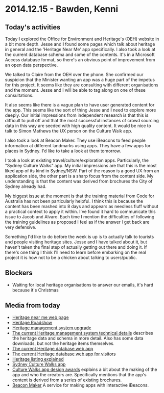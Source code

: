 # 2014.12.15 - Bawden, Kenni

## Today's activities

Today I explored the Office for Environment and Heritage's (OEH) website in a bit more depth.
Jesse and I found some pages which talk about heritage in general and the 'Heritage Near Me' app specifically.
I also took a look at the current database schema and some of the contents.
It's in a Microsoft Access database format, so there's an obvious point of improvement from an open data perspective.

We talked to Claire from the OEH over the phone.
She confirmed our suspicion that the Minister wanting an app was a huge part of the impetus for this project.
It seems like they are consulting with different organisations and the moment.
Jesse and I will be able to tag along on one of these consultations.

It also seems like there is a vague plan to have user generated content for the app.
This seems like the sort of thing Jesse and I need to explore more deeply.
Our initial impressions from independent research is that this is difficult to pull off
and that the most successful instances of crowd sourcing data in this way are seeded with high quality content.
It would be nice to talk to Simon Mathews the UX person on the Culture Walk app.

I also took a look at Beacon Maker.
They use iBeacons to feed people information at different landmarks using apps.
They have a few apps for places in Sydney.
I'd like to take a look at them tomorrow.

I took a look at existing travel/culture/exploration apps.
Particularly, the "Sydney Culture Walks" app.
My initial impressions are that this is the most liked app of its kind in Sydney/NSW.
Part of the reason is a good UX from an application side, the other part is a sharp focus from the content side.
My understanding is that the content was derived from brochures the City of Sydney already had.

My biggest issue at the moment is that the training material from Code for Australia has not been particularly helpful.
I think this is because the content has been mashed into 8 days and appears as needless fluff without a practical context to apply it within.
I've found it hard to communicate this issue to Jacob and Alvaro.
Each time I mention the difficulties of following the training guidelines as proposed I feel as if the answer I get back are very defensive.

Something I'd like to do before the week is up is to actually talk to tourists and people visiting heritage sites.
Jesse and I have talked about it, but haven't taken the final step of actually getting out there and doing it.
If there's one thing I think I'll need to learn before embarking on the real project it is how not to be a chicken about talking to users/public.

## Blockers

 * Waiting for local heritage organisations to answer our emails, it's hard because it's Christmas

## Media from today

 * [Heritage near me web page](http://www.environment.nsw.gov.au/Heritage/heritage-support.htm)
 * [Heritage Roadshow](http://www.environment.nsw.gov.au/Heritage/roadshow-incentive-program.htm)
 * [Heritage management system upgrade](http://www.environment.nsw.gov.au/Heritage/heritage-mgmt-system.htm)
 * [The current Heritage management system technical details](http://www.environment.nsw.gov.au/Heritage/listings/dbsoftware.htm) describes the heritage data and schema in more detail. Also has some data downloads, but not the heritage items themselves.
 * [The current Heritage database web app](http://www.environment.nsw.gov.au/heritageapp/heritagesearch.aspx)
 * [The current Heritage database web app for visitors](http://www.environment.nsw.gov.au/heritageapp/visit/home.aspx)
 * [Heritage listing explained](http://www.environment.nsw.gov.au/resources/heritagebranch/heritage/HeritageListing2010final.pdf)
 * [Sydney Culture Walks app](http://www.sydneyculturewalksapp.com)
 * [Culture Walks app design awards](http://sydneydesignawards.com.au/syd15/entry_details.asp?ID=14071&Category_ID=6401) explains a bit about the making of the app and who the creators are. Specifically mentions that the app's content is derived from a series of existing brochures.
 * [Beacon Maker](http://www.beaconmaker.com/city-walks) A service for making apps with interactive iBeacons.
